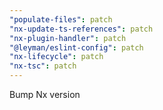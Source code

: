 ```yaml
---
"populate-files": patch
"nx-update-ts-references": patch
"nx-plugin-handler": patch
"@leyman/eslint-config": patch
"nx-lifecycle": patch
"nx-tsc": patch
---
```


Bump Nx version
